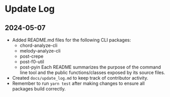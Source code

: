# Update Log

## 2024-05-07
- Added README.md files for the following CLI packages:
  - chord-analyze-cli
  - melody-analyze-cli
  - post-crepe
  - post-f0-util
  - post-pyin
  Each README summarizes the purpose of the command line tool and the public functions/classes exposed by its source files.
- Created `docs/update_log.md` to keep track of contributor activity.
- Remember to run `yarn test` after making changes to ensure all packages build correctly.

